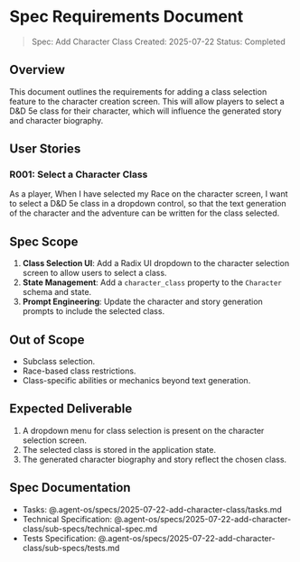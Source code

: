 # Spec Requirements Document

> Spec: Add Character Class
> Created: 2025-07-22
> Status: Completed

## Overview

This document outlines the requirements for adding a class selection feature to the character creation screen. This will allow players to select a D&D 5e class for their character, which will influence the generated story and character biography.

## User Stories

### R001: Select a Character Class

As a player,
When I have selected my Race on the character screen,
I want to select a D&D 5e class in a dropdown control,
so that the text generation of the character and the adventure can be written for the class selected.

## Spec Scope

1.  **Class Selection UI**: Add a Radix UI dropdown to the character selection screen to allow users to select a class.
2.  **State Management**: Add a `character_class` property to the `Character` schema and state.
3.  **Prompt Engineering**: Update the character and story generation prompts to include the selected class.

## Out of Scope

-   Subclass selection.
-   Race-based class restrictions.
-   Class-specific abilities or mechanics beyond text generation.

## Expected Deliverable

1.  A dropdown menu for class selection is present on the character selection screen.
2.  The selected class is stored in the application state.
3.  The generated character biography and story reflect the chosen class.

## Spec Documentation

- Tasks: @.agent-os/specs/2025-07-22-add-character-class/tasks.md
- Technical Specification: @.agent-os/specs/2025-07-22-add-character-class/sub-specs/technical-spec.md
- Tests Specification: @.agent-os/specs/2025-07-22-add-character-class/sub-specs/tests.md